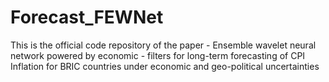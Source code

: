 # Forecast_FEWNet
This is the official code repository of the paper - Ensemble wavelet neural network powered by economic - filters for long-term forecasting of CPI Inflation for BRIC countries under economic and geo-political uncertainties
